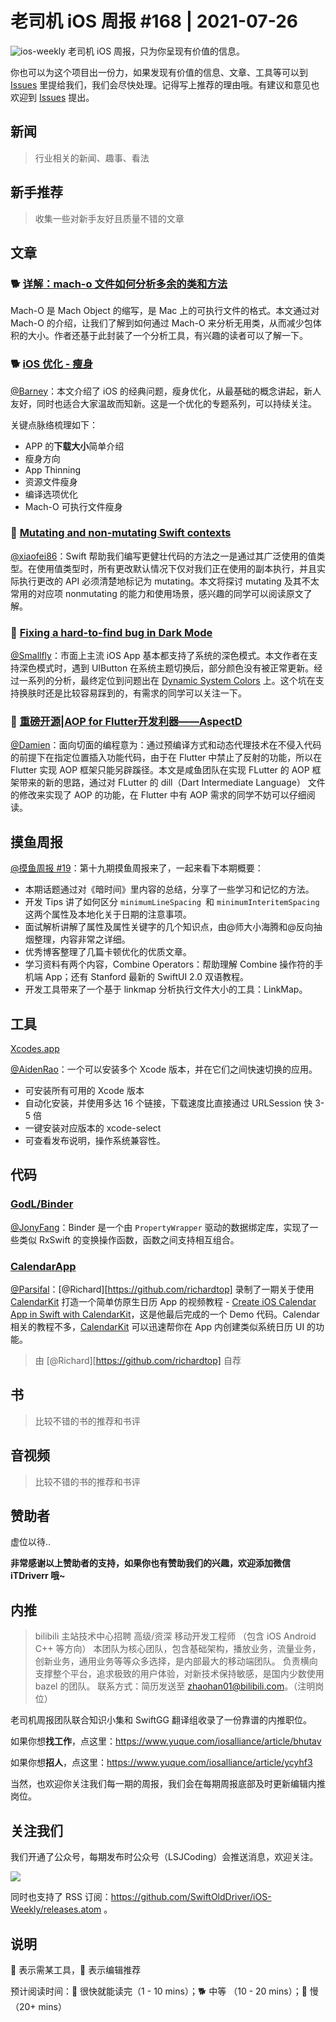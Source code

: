 # 老司机 iOS 周报 #168 | 2021-07-26

![ios-weekly](https://github.com/SwiftOldDriver/iOS-Weekly/blob/master/assets/ios-weekly.png?raw=true)
老司机 iOS 周报，只为你呈现有价值的信息。

你也可以为这个项目出一份力，如果发现有价值的信息、文章、工具等可以到 [Issues](https://github.com/SwiftOldDriver/iOS-Weekly/issues) 里提给我们，我们会尽快处理。记得写上推荐的理由哦。有建议和意见也欢迎到 [Issues](https://github.com/SwiftOldDriver/iOS-Weekly/issues) 提出。

## 新闻

> 行业相关的新闻、趣事、看法

## 新手推荐

> 收集一些对新手友好且质量不错的文章

## 文章

### 🐕 [详解：mach-o 文件如何分析多余的类和方法](https://mp.weixin.qq.com/s/z0eK4cOfvYWFhHl16rGnEg)

Mach-O 是 Mach Object 的缩写，是 Mac 上的可执行文件的格式。本文通过对 Mach-O 的介绍，让我们了解到如何通过 Mach-O 来分析无用类，从而减少包体积的大小。作者还基于此封装了一个分析工具，有兴趣的读者可以了解一下。

### 🐕 [iOS 优化 - 瘦身](https://mp.weixin.qq.com/s/wDcYvea5dTq0dh0PBwRu4A)

[@Barney](https://github.com/BarneyZhaoooo)：本文介绍了 iOS 的经典问题，瘦身优化，从最基础的概念讲起，新人友好，同时也适合大家温故而知新。这是一个优化的专题系列，可以持续关注。

关键点脉络梳理如下：
- APP 的**下载大小**简单介绍
- 瘦身方向
- App Thinning
- 资源文件瘦身
- 编译选项优化
- Mach-O 可执行文件瘦身

### 🐎 [Mutating and non-mutating Swift contexts](https://www.swiftbysundell.com/articles/mutating-and-nonmutating-swift-contexts/)

[@xiaofei86](https://github.com/xiaofei86)：Swift 帮助我们编写更健壮代码的方法之一是通过其广泛使用的值类型。在使用值类型时，所有更改默认情况下仅对我们正在使用的副本执行，并且实际执行更改的 API 必须清楚地标记为 mutating。本文将探讨 mutating 及其不太常用的对应项 nonmutating 的能力和使用场景，感兴趣的同学可以阅读原文了解。

### 🐎 [Fixing a hard-to-find bug in Dark Mode](https://www.jessesquires.com/blog/2021/07/15/fixing-a-hard-to-find-bug-in-dark-mode/)

[@Smallfly](https://github.com/iostalks)：市面上主流 iOS App 基本都支持了系统的深色模式。本文作者在支持深色模式时，遇到 UIButton 在系统主题切换后，部分颜色没有被正常更新。经过一系列的分析，最终定位到问题出在 [Dynamic System Colors](https://developer.apple.com/design/human-interface-guidelines/ios/visual-design/color/) 上。这个坑在支持换肤时还是比较容易踩到的，有需求的同学可以关注一下。

### 🐎 [重磅开源|AOP for Flutter开发利器——AspectD](https://mp.weixin.qq.com/s/lvP2UFHOG0HrtqMMf7na0g)

[@Damien](https://github.com/ZengyiMa)：面向切面的编程意为：通过预编译方式和动态代理技术在不侵入代码的前提下在指定位置插入功能代码，由于在 Flutter 中禁止了反射的功能，所以在 Flutter 实现 AOP 框架只能另辟蹊径。本文是咸鱼团队在实现 FLutter 的 AOP 框架带来的新的思路，通过对 FLutter 的 dill（Dart Intermediate Language） 文件的修改来实现了 AOP 的功能，在 Flutter 中有 AOP 需求的同学不妨可以仔细阅读。

## 摸鱼周报

[@摸鱼周报 #19](https://mp.weixin.qq.com/s/dtyozlqCO7PcpyGhx2qB5g)：第十九期摸鱼周报来了，一起来看下本期概要：

- 本期话题通过对《暗时间》里内容的总结，分享了一些学习和记忆的方法。
- 开发 Tips 讲了如何区分 `minimumLineSpacing `和 `minimumInteritemSpacing` 这两个属性及本地化关于日期的注意事项。
- 面试解析讲解了属性及属性关键字的几个知识点，由@师大小海腾和@反向抽烟整理，内容非常之详细。
- 优秀博客整理了几篇卡顿优化的优质文章。
- 学习资料有两个内容，Combine Operators：帮助理解 Combine 操作符的手机端 App；还有 Stanford 最新的 SwiftUI 2.0 双语教程。
- 开发工具带来了一个基于 linkmap 分析执行文件大小的工具：LinkMap。

## 工具

[Xcodes.app](https://github.com/RobotsAndPencils/XcodesApp)

[@AidenRao](https://weibo.com/AidenRao)：一个可以安装多个 Xcode 版本，并在它们之间快速切换的应用。

- 可安装所有可用的 Xcode 版本
- 自动化安装，并使用多达 16 个链接，下载速度比直接通过 URLSession 快 3-5 倍
- 一键安装对应版本的 xcode-select
- 可查看发布说明，操作系统兼容性。

## 代码

### [GodL/Binder](https://github.com/GodL/Binder)

[@JonyFang](https://github.com/JonyFang)：Binder 是一个由 `PropertyWrapper` 驱动的数据绑定库，实现了一些类似 RxSwift 的变换操作函数，函数之间支持相互组合。

### [CalendarApp](https://github.com/richardtop/CalendarApp)

[@Parsifal](https://github.com/ParsifalC)：[@Richard][https://github.com/richardtop] 录制了一期关于使用 [CalendarKit](https://github.com/richardtop/CalendarKit)  打造一个简单仿原生日历 App 的视频教程 - [Create iOS Calendar App in Swift with CalendarKit](https://www.youtube.com/watch?v=iC4XxmExqFA)，这是他最后完成的一个 Demo 代码。Calendar 相关的教程不多，[CalendarKit](https://github.com/richardtop/CalendarKit) 可以迅速帮你在 App 内创建类似系统日历 UI 的功能。

> 由 [@Richard][https://github.com/richardtop] 自荐

## 书

> 比较不错的书的推荐和书评

## 音视频

> 比较不错的书的推荐和书评

## 赞助者

虚位以待..

**非常感谢以上赞助者的支持，如果你也有赞助我们的兴趣，欢迎添加微信 iTDriverr 哦~**

## 内推

> bilibili 主站技术中心招聘 高级/资深 移动开发工程师 （包含 iOS Android C++ 等方向）
本团队为核心团队，包含基础架构，播放业务，流量业务，创新业务，通用业务等等众多选择，是内部最大的移动端团队。
负责横向支撑整个平台，追求极致的用户体验，对新技术保持敏感，是国内少数使用 bazel 的团队。
联系方式：简历发送至 zhaohan01@bilibili.com。（注明岗位）

老司机周报团队联合知识小集和 SwiftGG 翻译组收录了一份靠谱的内推职位。

如果你想**找工作**，点这里：https://www.yuque.com/iosalliance/article/bhutav

如果你想**招人**，点这里：https://www.yuque.com/iosalliance/article/ycyhf3

当然，也欢迎你关注我们每一期的周报，我们会在每期周报底部及时更新编辑内推岗位。

## 关注我们

我们开通了公众号，每期发布时公众号（LSJCoding）会推送消息，欢迎关注。

![](https://github.com/SwiftOldDriver/iOS-Weekly/blob/master/assets/qrcode_for_wechat.jpg?raw=true)

同时也支持了 RSS 订阅：https://github.com/SwiftOldDriver/iOS-Weekly/releases.atom 。

## 说明

🚧 表示需某工具，🌟 表示编辑推荐

预计阅读时间：🐎 很快就能读完（1 - 10 mins）；🐕 中等 （10 - 20 mins）；🐢 慢（20+ mins）
